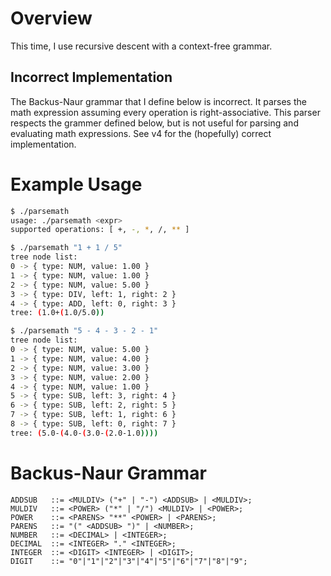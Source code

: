 # Overview
This time, I use recursive descent with a context-free grammar.

## Incorrect Implementation
The Backus-Naur grammar that I define below is incorrect. It parses the math expression assuming every operation is right-associative. This parser respects the grammer defined below, but is not useful for parsing and evaluating math expressions. See v4 for the (hopefully) correct implementation.

# Example Usage
```sh
$ ./parsemath
usage: ./parsemath <expr>
supported operations: [ +, -, *, /, ** ]

$ ./parsemath "1 + 1 / 5"
tree node list:
0 -> { type: NUM, value: 1.00 }
1 -> { type: NUM, value: 1.00 }
2 -> { type: NUM, value: 5.00 }
3 -> { type: DIV, left: 1, right: 2 }
4 -> { type: ADD, left: 0, right: 3 }
tree: (1.0+(1.0/5.0))

$ ./parsemath "5 - 4 - 3 - 2 - 1"
tree node list:
0 -> { type: NUM, value: 5.00 }
1 -> { type: NUM, value: 4.00 }
2 -> { type: NUM, value: 3.00 }
3 -> { type: NUM, value: 2.00 }
4 -> { type: NUM, value: 1.00 }
5 -> { type: SUB, left: 3, right: 4 }
6 -> { type: SUB, left: 2, right: 5 }
7 -> { type: SUB, left: 1, right: 6 }
8 -> { type: SUB, left: 0, right: 7 }
tree: (5.0-(4.0-(3.0-(2.0-1.0))))
```

# Backus-Naur Grammar
```BNF
ADDSUB   ::= <MULDIV> ("+" | "-") <ADDSUB> | <MULDIV>;
MULDIV   ::= <POWER> ("*" | "/") <MULDIV> | <POWER>;
POWER    ::= <PARENS> "**" <POWER> | <PARENS>;
PARENS   ::= "(" <ADDSUB> ")" | <NUMBER>;
NUMBER   ::= <DECIMAL> | <INTEGER>;
DECIMAL  ::= <INTEGER> "." <INTEGER>;
INTEGER  ::= <DIGIT> <INTEGER> | <DIGIT>;
DIGIT    ::= "0"|"1"|"2"|"3"|"4"|"5"|"6"|"7"|"8"|"9";
```

